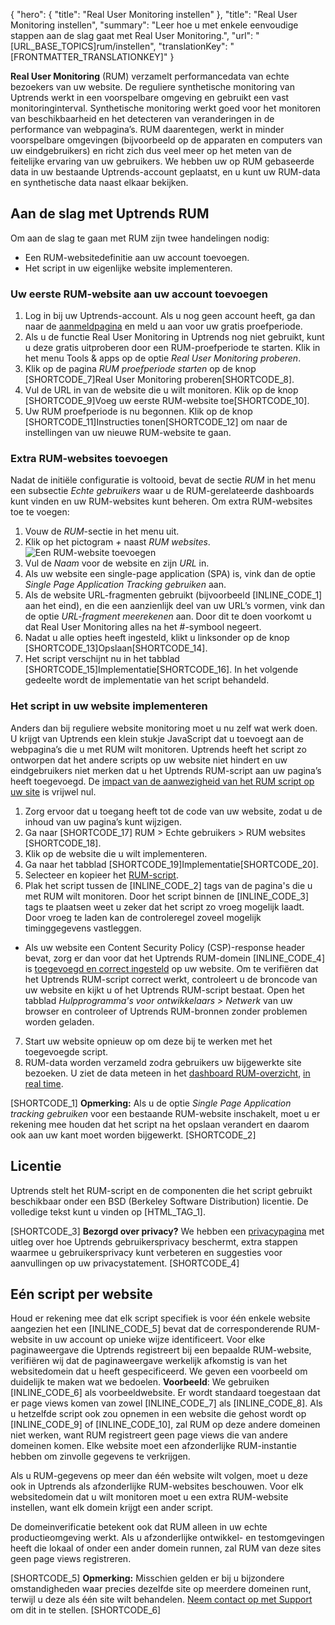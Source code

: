 {
  "hero": {
    "title": "Real User Monitoring instellen"
  },
  "title": "Real User Monitoring instellen",
  "summary": "Leer hoe u met enkele eenvoudige stappen aan de slag gaat met Real User Monitoring.",
  "url": "[URL_BASE_TOPICS]rum/instellen",
  "translationKey": "[FRONTMATTER_TRANSLATIONKEY]"
}

**Real User Monitoring** (RUM) verzamelt performancedata van echte bezoekers van uw website. De reguliere synthetische monitoring van Uptrends werkt in een voorspelbare omgeving en gebruikt een vast monitoringinterval. Synthetische monitoring werkt goed voor het monitoren van beschikbaarheid en het detecteren van veranderingen in de performance van webpagina’s. RUM daarentegen, werkt in minder voorspelbare omgevingen (bijvoorbeeld op de apparaten en computers van uw eindgebruikers) en richt zich dus veel meer op het meten van de feitelijke ervaring van uw gebruikers. We hebben uw op RUM gebaseerde data in uw bestaande Uptrends-account geplaatst, en u kunt uw RUM-data en synthetische data naast elkaar bekijken.

## Aan de slag met Uptrends RUM

Om aan de slag te gaan met RUM zijn twee handelingen nodig: 
- Een RUM-websitedefinitie aan uw account toevoegen.
- Het script in uw eigenlijke website implementeren.

### Uw eerste RUM-website aan uw account toevoegen

1. Log in bij uw Uptrends-account. Als u nog geen account heeft, ga dan naar de [aanmeldpagina]([LINK_URL_1]) en meld u aan voor uw gratis proefperiode.
2. Als u de functie Real User Monitoring in Uptrends nog niet gebruikt, kunt u deze gratis uitproberen door een RUM-proefperiode te starten. Klik in het menu Tools & apps op de optie *Real User Monitoring proberen*.
3. Klik op de pagina  *RUM proefperiode starten* op de knop [SHORTCODE_7]Real User Monitoring proberen[SHORTCODE_8].
4. Vul de URL in van de website die u wilt monitoren. Klik op de knop [SHORTCODE_9]Voeg uw eerste RUM-website toe[SHORTCODE_10].
5. Uw RUM proefperiode is nu begonnen. Klik op de knop [SHORTCODE_11]Instructies tonen[SHORTCODE_12] om naar de instellingen van uw nieuwe RUM-website te gaan.

### Extra RUM-websites toevoegen

Nadat de initiële configuratie is voltooid, bevat de sectie *RUM* in het menu een subsectie *Echte gebruikers* waar u de RUM-gerelateerde dashboards kunt vinden en uw RUM-websites kunt beheren. Om extra RUM-websites toe te voegen:

1. Vouw de *RUM*-sectie in het menu uit.
2. Klik op het pictogram *\+* naast *RUM websites*.
![Een RUM-website toevoegen]([LINK_URL_2])
3. Vul de *Naam* voor de website en zijn *URL* in.
4. Als uw website een single-page application (SPA) is, vink dan de optie *Single Page Application Tracking gebruiken* aan. 
5. Als de website URL-fragmenten gebruikt (bijvoorbeeld [INLINE_CODE_1] aan het eind), en die een aanzienlijk deel van uw URL’s vormen, vink dan de optie *URL-fragment meerekenen* aan. Door dit te doen voorkomt u dat Real User Monitoring alles na het #-symbool negeert.
6. Nadat u alle opties heeft ingesteld, klikt u linksonder op de knop [SHORTCODE_13]Opslaan[SHORTCODE_14].
7. Het script verschijnt nu in het tabblad [SHORTCODE_15]Implementatie[SHORTCODE_16]. In het volgende gedeelte wordt de implementatie van het script behandeld. 

### Het script in uw website implementeren

Anders dan bij reguliere website monitoring moet u nu zelf wat werk doen. U krijgt van Uptrends een klein stukje JavaScript dat u toevoegt aan de webpagina’s die u met RUM wilt monitoren. Uptrends heeft het script zo ontworpen dat het andere scripts op uw website niet hindert en uw eindgebruikers niet merken dat u het Uptrends RUM-script aan uw pagina’s heeft toegevoegd. De [impact van de aanwezigheid van het RUM script op uw site]([LINK_URL_3]) is vrijwel nul.

1. Zorg ervoor dat u toegang heeft tot de code van uw website, zodat u de inhoud van uw pagina’s kunt wijzigen.
2. Ga naar [SHORTCODE_17] RUM > Echte gebruikers > RUM websites [SHORTCODE_18].
3. Klik op de website die u wilt implementeren.
4. Ga naar het tabblad [SHORTCODE_19]Implementatie[SHORTCODE_20].
5. Selecteer en kopieer het [RUM-script]([LINK_URL_4]).
6. Plak het script tussen de [INLINE_CODE_2] tags van de pagina's die u met RUM wilt monitoren. Door het script binnen de [INLINE_CODE_3] tags te plaatsen weet u zeker dat het script zo vroeg mogelijk laadt. Door vroeg te laden kan de controleregel zoveel mogelijk timinggegevens vastleggen.

- Als uw website een Content Security Policy (CSP)-response header bevat, zorg er dan voor dat het Uptrends RUM-domein [INLINE_CODE_4] is [toegevoegd en correct ingesteld]([LINK_URL_5]) op uw website. Om te verifiëren dat het Uptrends RUM-script correct werkt, controleert u de broncode van uw website en kijkt u of het Uptrends RUM-script bestaat. Open het tabblad *Hulpprogramma's voor ontwikkelaars > Netwerk* van uw browser en controleer of Uptrends RUM-bronnen zonder problemen worden geladen.

7. Start uw website opnieuw op om deze bij te werken met het toegevoegde script.
8. RUM-data worden verzameld zodra gebruikers uw bijgewerkte site bezoeken. U ziet de data meteen in het [dashboard RUM-overzicht]([LINK_URL_6]), [in real time]([LINK_URL_7]).

[SHORTCODE_1]
**Opmerking:** Als u de optie *Single Page Application tracking gebruiken* voor een bestaande RUM-website inschakelt, moet u er rekening mee houden dat het script na het opslaan verandert en daarom ook aan uw kant moet worden bijgewerkt.
[SHORTCODE_2]

## Licentie

Uptrends stelt het RUM-script en de componenten die het script gebruikt beschikbaar onder een BSD (Berkeley Software Distribution) licentie. De volledige tekst kunt u vinden op [HTML_TAG_1].

[SHORTCODE_3]
**Bezorgd over privacy?** We hebben een [privacypagina]([LINK_URL_8]) met uitleg over hoe Uptrends gebruikersprivacy beschermt, extra stappen waarmee u gebruikersprivacy kunt verbeteren en suggesties voor aanvullingen op uw privacystatement.
[SHORTCODE_4]

## Eén script per website

Houd er rekening mee dat elk script specifiek is voor één enkele website aangezien het een [INLINE_CODE_5] bevat dat de corresponderende RUM-website in uw account op unieke wijze identificeert. Voor elke paginaweergave die Uptrends registreert bij een bepaalde RUM-website, verifiëren wij dat de paginaweergave werkelijk afkomstig is van het websitedomein dat u heeft gespecificeerd. We geven een voorbeeld om duidelijk te maken wat we bedoelen. 
**Voorbeeld**: We gebruiken [INLINE_CODE_6] als voorbeeldwebsite. Er wordt standaard toegestaan dat er page views komen van zowel [INLINE_CODE_7] als [INLINE_CODE_8]. Als u hetzelfde script ook zou opnemen in een website die gehost wordt op [INLINE_CODE_9] of [INLINE_CODE_10], zal RUM op deze andere domeinen niet werken, want RUM registreert geen page views die van andere domeinen komen. Elke website moet een afzonderlijke RUM-instantie hebben om zinvolle gegevens te verkrijgen.

Als u RUM-gegevens op meer dan één website wilt volgen, moet u deze ook in Uptrends als afzonderlijke RUM-websites beschouwen. Voor elk websitedomein dat u wilt monitoren moet u een extra RUM-website instellen, want elk domein krijgt een ander script.

De domeinverificatie betekent ook dat RUM alleen in uw echte productieomgeving werkt. Als u afzonderlijke ontwikkel- en testomgevingen heeft die lokaal of onder een ander domein runnen, zal RUM van deze sites geen page views registreren.

[SHORTCODE_5]
**Opmerking:** Misschien gelden er bij u bijzondere omstandigheden waar precies dezelfde site op meerdere domeinen runt, terwijl u deze als één site wilt behandelen. [Neem contact op met Support]([LINK_URL_9]) om dit in te stellen.
[SHORTCODE_6]
